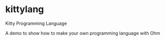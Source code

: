 # kittylang
Kitty Programming Language

A demo to show how to make your own programming language with Ohm

